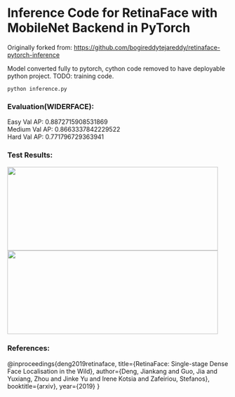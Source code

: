 
# Inference Code for RetinaFace with MobileNet Backend in PyTorch

Originally forked from: https://github.com/bogireddytejareddy/retinaface-pytorch-inference

Model converted fully to pytorch, cython code removed to have deployable python project. TODO: training code.


```Shell
python inference.py
```

### Evaluation(WIDERFACE):
Easy   Val AP: 0.8872715908531869
<br>
Medium Val AP: 0.8663337842229522
<br>
Hard   Val AP: 0.771796729363941
<br>

### Test Results:
<img src="https://github.com/bogireddytejareddy/retinaface-pytorch-inference/blob/master/test_results/header2017.jpg" width="480" height="190">
<img src="https://github.com/bogireddytejareddy/retinaface-pytorch-inference/blob/master/test_results/header2017.jpg" width="480" height="190">

### References:
@inproceedings{deng2019retinaface, title={RetinaFace: Single-stage Dense Face Localisation in the Wild}, author={Deng, Jiankang and Guo, Jia and Yuxiang, Zhou and Jinke Yu and Irene Kotsia and Zafeiriou, Stefanos}, booktitle={arxiv}, year={2019} }
